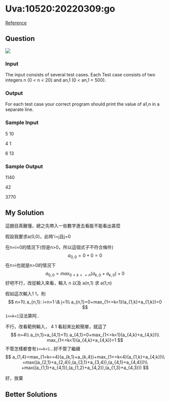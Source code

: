 # Uva:10520:20220309:go

[Reference](https://onlinejudge.org/external/105/10520.pdf)



## Question

![](https://i.imgur.com/0vm65Rq.png)



### Input 

The input consists of several test cases. Each Test case consists of two integers n (0 < n < 20) and an,1 (0 < an,1 < 500). 

### Output

 For each test case your correct program should print the value of a1,n in a separate line. 

### Sample Input 

5 10 

4 1 

6 13 

### Sample Output

 1140 

42 

3770

## My Solution

這題目真難懂，總之先帶入一些數字進去看能不能看出甚麼

假設我要求a(0,0)，此時'i=j且j=0

在n=i=0的情況下(但是n>0，所以這個式子不符合條件)
$$
a_{0,0}=0+0=0
$$
在n>i也就是n>0的情況下
$$
a_{0,0}=max_{0<k<=n}(a_{k,0}+a_{k,0})+0
$$
好吧不行，改從輸入來看，輸入 n 以及 a(n,1) 求 a(1,n)

假如這次輸入1 1，則
$$
n=1\\
a_{n,1}: i=n=1 \& j=1\\
a_{n,1}=0+max_{1<=k<1}(a_{1,k}+a_{1,k})=0
$$
`1<=k<1`沒法算阿..

不行，改看範例輸入， 4 1 看起來比較簡單，就這了
$$
n=4\\
a_{n,1}=a_{4,1}=1\\
a_{4,1}=0+max_{1<=k<1}(a_{4,k}+a_{4,k})\\
max_{1<=k<1}(a_{4,k}+a_{4,k})=1
$$
不管怎樣都會有`1<=k<1`...好不管了繼續
$$
a_{1,4}=max_{1<k<=4}(a_{k,1}+a_{k,4})+max_{1<=k<4}(a_{1,k}+a_{4,k})\\
=max((a_{2,1}+a_{2,4}),(a_{3,1}+a_{3,4}),(a_{4,1}+a_{4,4}))\\
+max((a_{1,1}+a_{4,1}),(a_{1,2}+a_{4,2}),(a_{1,3}+a_{4,3}))
$$


好，放棄





## Better Solutions

